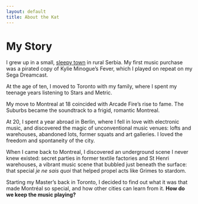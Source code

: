 ```yaml
---
layout: default
title: About the Kat
---
```


# My Story

I grew up in a small, [sleepy town](https://en.wikipedia.org/wiki/Kosjeri%C4%87) 
in rural Serbia. My first music purchase was a pirated copy of Kylie Minogue’s 
Fever, which I played on repeat on my Sega Dreamcast.

At the age of ten, I moved to Toronto with my family, where I spent my teenage 
years listening to Stars and Metric.

My move to Montreal at 18 coincided with Arcade Fire’s rise to fame. The Suburbs 
became the soundtrack to a frigid, romantic Montreal. 

At 20, I spent a year abroad in Berlin, where I fell in love with electronic 
music, and discovered the magic of unconventional music venues: lofts and 
warehouses, abandoned lots, former squats and art galleries. I loved the freedom 
and spontaneity of the city.

When I came back to Montreal, I discovered an underground scene I never knew 
existed: secret parties in former textile factories and St Henri warehouses, a 
vibrant music scene that bubbled just beneath the surface: that special 
_je ne sais quoi_ that helped propel acts like Grimes to stardom.

Starting my Master’s back in Toronto, I decided to find out what it was that 
made Montréal so special, and how other cities can learn from it. 
**How do we keep the music playing?**
